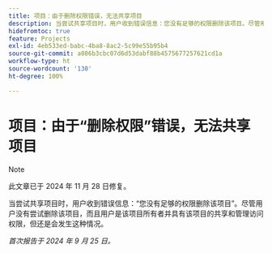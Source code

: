 ```yaml
---
title: 项目：由于删除权限错误，无法共享项目
description: 当尝试共享项目时，用户收到错误信息：您没有足够的权限删除该项目。尽管用户没有尝试删除该项目，而且用户是该项目所有者并具有该项目的共享和管理访问权限，但还是会发生这种情况。
hidefromtoc: true
feature: Projects
exl-id: 4eb533ed-babc-4ba8-8ac2-5c99e55b95b4
source-git-commit: a086b3cbc07d6d53dabf88b4575677257621cd1a
workflow-type: ht
source-wordcount: '130'
ht-degree: 100%

---
```


# 项目：由于“删除权限”错误，无法共享项目

>[!NOTE]
>
>此文章已于 2024 年 11 月 28 日修复。

当尝试共享项目时，用户收到错误信息：“您没有足够的权限删除该项目”。尽管用户没有尝试删除该项目，而且用户是该项目所有者并具有该项目的共享和管理访问权限，但还是会发生这种情况。

_首次报告于 2024 年 9 月 25 日。_
